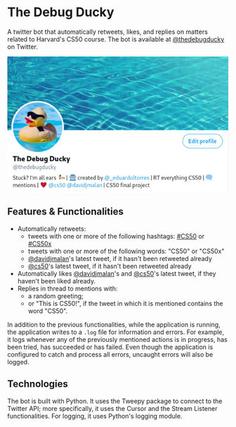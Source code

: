 # The Debug Ducky
A twitter bot that automatically retweets, likes, and replies on matters related to Harvard's CS50 course. The bot is available at [@thedebugducky](https://twitter.com/thedebugducky) on Twitter.

![](https://raw.githubusercontent.com/eduardoltorres/the-debug-ducky/master/the-debug-ducky.png)

## Features & Functionalities
- Automatically retweets:
    * tweets with one or more of the following hashtags: [#CS50](https://twitter.com/hashtag/CS50?src=hashtag_click) or [#CS50x](https://twitter.com/hashtag/CS50x?src=hashtag_click)
    * tweets with one or more of the following words: "CS50" or "CS50x"
    * [@davidjmalan](https://twitter.com/davidjmalan)'s latest tweet, if it hasn't been retweeted already 
    * [@cs50](https://twitter.com/cs50)'s latest tweet, if it hasn't been retweeted already 
- Automatically likes [@davidjmalan](https://twitter.com/davidjmalan)'s and [@cs50](https://twitter.com/cs50)'s latest tweet, if they haven't been liked already.
- Replies in thread to mentions with:
    * a random greeting;
    * or "This is CS50!", if the tweet in which it is mentioned contains the word "CS50".

In addition to the previous functionalities, while the application is running, the application writes to a `.log` file for information and errors. For example, it logs whenever any of the previously mentioned actions is in progress, has been tried, has succeeded or has failed. Even though the application is configured to catch and process all errors, uncaught errors will also be logged.

## Technologies
The bot is built with Python. It uses the Tweepy package to connect to the Twitter API; more specifically, it uses the Cursor and the Stream Listener functionalities. For logging, it uses Python's logging module.
